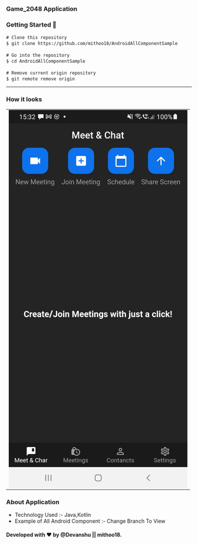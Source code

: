 ### Game_2048 Application

### Getting Started 🚀

```
# Clone this repository
$ git clone https://github.com/mithoo18/AndroidAllComponentSample

# Go into the repository
$ cd AndroidAllComponentSample

# Remove current origin repository
$ git remote remove origin
```

---


### How it looks 
<table>
<tr>
  <td><img align="left" src="https://github.com/mithoo18/zoom_clone/blob/master/gitImg/1.jpg" alt="Home Screen" /></td>
</tr>
</table>

### About Application

- Technology Used :- Java,Kotlin
- Example of All Android Component :- Change Branch To View 


#### Developed with ❤ by @Devanshu || mithoo18.

